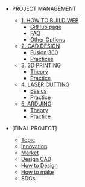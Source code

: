 <!-- 侧边栏 docs/_sidebar.md -->
- PROJECT MANAGEMENT
  - [1. HOW TO BUILD WEB]()
     - [GitHub page](PM/Howtobuild/githubpage.md.md)
     - [FAQ](PM/Howtobuild/faq.md)
     - [Other Options](PM/Howtobuild/OtherOptions.md)
  - [2. CAD DESIGN]()
    - [Fusion 360](PM/CAD/installcad.md)
    - [Practices](PM/CAD/practicecad.md)
  - [3. 3D PRINTING]()
    - [Theory](PM/3dprinting/theory.md)
    - [Practice](PM/3dprinting/practice.md)
  - [4. LASER CUTTING]()
    - [Basics](https://www.nexmaker.com/doc/6laser_cutter/basic.html)
    - [Practice](https://www.nexmaker.com/doc/6laser_cutter/Design_guide.html)
  - [5. ARDUINO]()
    - [Theory](https://www.nexmaker.com/doc/5arduino/arduino_basic.html)
    - [Practice](PM/Arduino/practice.md)


- [FINAL PROJECT]
  - [Topic](FINALPROJECT/topic.md)
  - [Innovation]()
  - [Market]()
  - [Design CAD]()
   - [How to Design]()
   - [How to make]()
  - SDGs